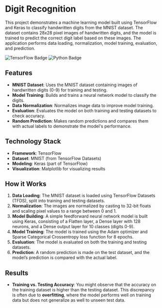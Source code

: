 # **Digit Recognition**

This project demonstrates a machine learning model built using TensorFlow and Keras to classify handwritten digits from the MNIST dataset. The dataset contains 28x28 pixel images of handwritten digits, and the model is trained to predict the correct digit label based on these images. The application performs data loading, normalization, model training, evaluation, and prediction.

![TensorFlow Badge](https://img.shields.io/badge/TensorFlow-FF6F00?style=for-the-badge&logo=tensorflow&logoColor=white)
![Python Badge](https://img.shields.io/badge/Python-3776AB?style=for-the-badge&logo=python&logoColor=white)

## Features

- **MNIST Dataset**: Uses the MNIST dataset containing images of handwritten digits (0-9) for training and testing.
- **Model Training**: Builds and trains a neural network model to classify the digits.
- **Data Normalization**: Normalizes image data to improve model training.
- **Evaluation**: Evaluates the model on both training and testing datasets to check accuracy.
- **Random Prediction**: Makes random predictions and compares them with actual labels to demonstrate the model's performance.

## Technology Stack

- **Framework**: TensorFlow
- **Dataset**: MNIST (from TensorFlow Datasets)
- **Modeling**: Keras (part of TensorFlow)
- **Visualization**: Matplotlib for visualizing results

## How it Works

1. **Data Loading**: The MNIST dataset is loaded using TensorFlow Datasets (TFDS), split into training and testing datasets.
2. **Normalization**: The images are normalized by casting to 32-bit floats and scaling pixel values to a range between 0 and 1.
3. **Model Building**: A simple feedforward neural network model is built using Keras, consisting of a Flatten layer, a Dense layer with 128 neurons, and a Dense output layer for 10 classes (digits 0-9).
4. **Model Training**: The model is trained using the Adam optimizer and Sparse Categorical Crossentropy loss function for 8 epochs.
5. **Evaluation**: The model is evaluated on both the training and testing datasets.
6. **Prediction**: A random prediction is made on the test dataset, and the model’s prediction is compared with the actual label.

## Results

- **Training vs. Testing Accuracy**: You might observe that the accuracy on the training dataset is higher than the testing dataset. This discrepancy is often due to **overfitting**, where the model performs well on training data but does not generalize as well to unseen test data.
